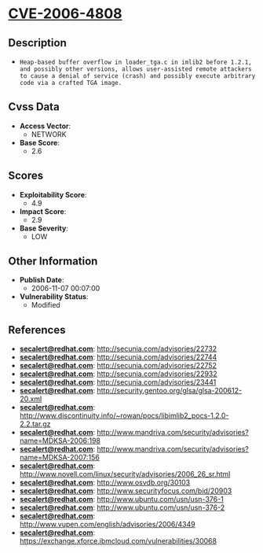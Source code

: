 
# [CVE-2006-4808](https://cve.mitre.org/cgi-bin/cvename.cgi?name=CVE-2006-4808)

## Description

- `Heap-based buffer overflow in loader_tga.c in imlib2 before 1.2.1, and possibly other versions, allows user-assisted remote attackers to cause a denial of service (crash) and possibly execute arbitrary code via a crafted TGA image.`

## Cvss Data

- **Access Vector**:
  - NETWORK
- **Base Score**:
  - 2.6

## Scores

- **Exploitability Score**:
  - 4.9
- **Impact Score**:
  - 2.9
- **Base Severity**:
  - LOW

## Other Information

- **Publish Date**:
  - 2006-11-07 00:07:00
- **Vulnerability Status**:
  - Modified

## References

- **secalert@redhat.com**: http://secunia.com/advisories/22732
- **secalert@redhat.com**: http://secunia.com/advisories/22744
- **secalert@redhat.com**: http://secunia.com/advisories/22752
- **secalert@redhat.com**: http://secunia.com/advisories/22932
- **secalert@redhat.com**: http://secunia.com/advisories/23441
- **secalert@redhat.com**: http://security.gentoo.org/glsa/glsa-200612-20.xml
- **secalert@redhat.com**: http://www.discontinuity.info/~rowan/pocs/libimlib2_pocs-1.2.0-2.2.tar.gz
- **secalert@redhat.com**: http://www.mandriva.com/security/advisories?name=MDKSA-2006:198
- **secalert@redhat.com**: http://www.mandriva.com/security/advisories?name=MDKSA-2007:156
- **secalert@redhat.com**: http://www.novell.com/linux/security/advisories/2006_26_sr.html
- **secalert@redhat.com**: http://www.osvdb.org/30103
- **secalert@redhat.com**: http://www.securityfocus.com/bid/20903
- **secalert@redhat.com**: http://www.ubuntu.com/usn/usn-376-1
- **secalert@redhat.com**: http://www.ubuntu.com/usn/usn-376-2
- **secalert@redhat.com**: http://www.vupen.com/english/advisories/2006/4349
- **secalert@redhat.com**: https://exchange.xforce.ibmcloud.com/vulnerabilities/30068
